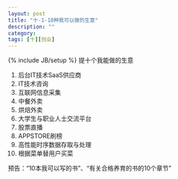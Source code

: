 ```yaml
---
layout: post
title: "十-1-10种我可以做的生意"
description: ""
category: 
tags: [十][创业]
---
```

{% include JB/setup %}
提十个我能做的生意

1. 后台IT技术SaaS供应商
2. IT技术咨询
3. 互联网信息采集
4. 中餐外卖
5. 烘焙外卖
6. 大学生与职业人士交流平台
7. 股票直播
8. APPSTORE刷榜
9. 高性能时序数据存取与处理
10. 根据菜单替用户买菜


预告：“10本我可以写的书”、“有关合格养育的书的10个章节”